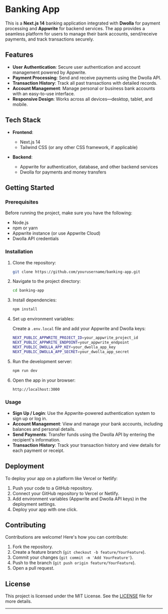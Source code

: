 
# Banking App

This is a **Next.js 14** banking application integrated with **Dwolla** for payment processing and **Appwrite** for backend services. The app provides a seamless platform for users to manage their bank accounts, send/receive payments, and track transactions securely.

## Features

- **User Authentication**: Secure user authentication and account management powered by Appwrite.
- **Payment Processing**: Send and receive payments using the Dwolla API.
- **Transaction History**: Track all past transactions with detailed records.
- **Account Management**: Manage personal or business bank accounts with an easy-to-use interface.
- **Responsive Design**: Works across all devices—desktop, tablet, and mobile.

## Tech Stack

- **Frontend**:
  - Next.js 14
  - Tailwind CSS (or any other CSS framework, if applicable)
  
- **Backend**:
  - Appwrite for authentication, database, and other backend services
  - Dwolla for payments and money transfers

## Getting Started

### Prerequisites

Before running the project, make sure you have the following:

- Node.js
- npm or yarn
- Appwrite instance (or use Appwrite Cloud)
- Dwolla API credentials

### Installation

1. Clone the repository:

   ```bash
   git clone https://github.com/yourusername/banking-app.git
   ```

2. Navigate to the project directory:

   ```bash
   cd banking-app
   ```

3. Install dependencies:

   ```bash
   npm install
   ```

4. Set up environment variables:

   Create a `.env.local` file and add your Appwrite and Dwolla keys:

   ```bash
   NEXT_PUBLIC_APPWRITE_PROJECT_ID=your_appwrite_project_id
   NEXT_PUBLIC_APPWRITE_ENDPOINT=your_appwrite_endpoint
   NEXT_PUBLIC_DWOLLA_APP_KEY=your_dwolla_app_key
   NEXT_PUBLIC_DWOLLA_APP_SECRET=your_dwolla_app_secret
   ```

5. Run the development server:

   ```bash
   npm run dev
   ```

6. Open the app in your browser:

   ```bash
   http://localhost:3000
   ```

### Usage

- **Sign Up / Login**: Use the Appwrite-powered authentication system to sign up or log in.
- **Account Management**: View and manage your bank accounts, including balances and personal details.
- **Send Payments**: Transfer funds using the Dwolla API by entering the recipient's information.
- **Transaction History**: Track your transaction history and view details for each payment or receipt.

## Deployment

To deploy your app on a platform like Vercel or Netlify:

1. Push your code to a GitHub repository.
2. Connect your GitHub repository to Vercel or Netlify.
3. Add environment variables (Appwrite and Dwolla API keys) in the deployment settings.
4. Deploy your app with one click.

## Contributing

Contributions are welcome! Here's how you can contribute:

1. Fork the repository.
2. Create a feature branch (`git checkout -b feature/YourFeature`).
3. Commit your changes (`git commit -m 'Add YourFeature'`).
4. Push to the branch (`git push origin feature/YourFeature`).
5. Open a pull request.

## License

This project is licensed under the MIT License. See the [LICENSE](LICENSE) file for more details.

---

